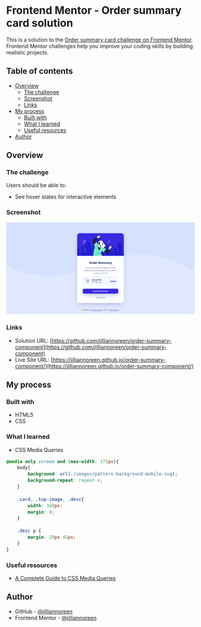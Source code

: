 # Frontend Mentor - Order summary card solution

This is a solution to the [Order summary card challenge on Frontend Mentor](https://www.frontendmentor.io/challenges/order-summary-component-QlPmajDUj). Frontend Mentor challenges help you improve your coding skills by building realistic projects. 

## Table of contents

- [Overview](#overview)
  - [The challenge](#the-challenge)
  - [Screenshot](#screenshot)
  - [Links](#links)
- [My process](#my-process)
  - [Built with](#built-with)
  - [What I learned](#what-i-learned)
  - [Useful resources](#useful-resources)
- [Author](#author)

## Overview

### The challenge

Users should be able to:

- See hover states for interactive elements

### Screenshot

![](./screenshot.png)


### Links

- Solution URL: [https://github.com/jilliannoreen/order-summary-component](https://github.com/jilliannoreen/order-summary-component)
- Live Site URL: [https://jilliannoreen.github.io/order-summary-component/](https://jilliannoreen.github.io/order-summary-component/)

## My process

### Built with

- HTML5
- CSS 

### What I learned

- CSS Media Queries

```css
@media only screen and (max-width: 375px){
    body{
        background: url(./images/pattern-background-mobile.svg);
        background-repeat: repeat-x;
    }

    .card, .top-image, .desc{
        width: 340px;
        margin: 0;
    }

    .desc p {
        margin: 20px 45px;
    }
}
```


### Useful resources

- [A Complete Guide to CSS Media Queries](https://css-tricks.com/a-complete-guide-to-css-media-queries/) 

## Author

- GitHub - [@jilliannoreen](https://github.com/jilliannoreen)
- Frontend Mentor - [@jilliannoreen](https://www.frontendmentor.io/profile/jilliannoreen)


